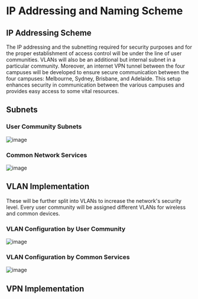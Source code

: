 # IP Addressing and Naming Scheme

## IP Addressing Scheme
The IP addressing and the subnetting required for security purposes and for the proper establishment of access control will be under the line of user communities. VLANs will also be an additional but internal subnet in a particular community. Moreover, an internet VPN tunnel between the four campuses will be developed to ensure secure communication between the four campuses: Melbourne, Sydney, Brisbane, and Adelaide. This setup enhances security in communication between the various campuses and provides easy access to some vital resources.

## Subnets
### User Community Subnets
![image](https://github.com/user-attachments/assets/e9e83359-c7cc-47ec-b5a1-e6651baae4bd)

### Common Network Services
![image](https://github.com/user-attachments/assets/c5acde20-d15a-441e-96ce-452c5664063e)

## VLAN Implementation
These will be further split into VLANs to increase the network's security level. Every user community will be assigned different VLANs for wireless and common devices.

### VLAN Configuration by User Community
![image](https://github.com/user-attachments/assets/28345f43-cc23-43e6-8227-54f0289e16be)

### VLAN Configuration by Common Services

![image](https://github.com/user-attachments/assets/37ee5eb6-04ac-440b-bbb0-27ed0f922c79)

## VPN Implementation
